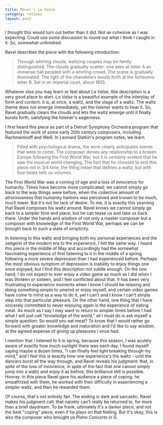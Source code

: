 ```yaml
---
title: Ravel's La Valse
category: reviews
layout: post
---
```


I thought this would turn out better than it did. Not as cohesive as I was expecting. Could use some discussion to round out what I think I caught in it. So, somewhat unfinished.

Ravel describes the piece with the following introduction:

>Through whirling clouds, waltzing couples may be faintly distinguished. The clouds gradually scatter: one sees at letter A an immense hall peopled with a whirling crowd. The scene is gradually illuminated. The light of the chandeliers bursts forth at the fortissimo letter B. Set in an imperial court, about 1855.

Whatever else you may learn or feel about *La Valse*, this description is a very good place to start. *La Valse* is a beautiful example of the interplay of form and content: it is, at once, a waltz, and the stage of a waltz. The waltz theme does not emerge immediately, yet the listener wants to hear it. So, Ravel gradually clears the clouds and lets the waltz emerge until it finally bursts forth, satisfying the listener's eagerness.

I first heard this piece as part of a Detroit Symphony Orchestra program that featured the work of some early 20th century composers, including Rachmaninoff and Weill.  In Leonard Slatkin's program notes, we learn

>Filled with psychological drama, the work clearly anticipates events  that were to come. The composer denies any relationship to a broken Europe following the First World War, but it is certainly evident that he saw the musical world changing. The fact that he chooses to end this piece not in 3/4 time, the lilting meter that defines a waltz, but with four beats tells us volumes.

The First World War was a coming of age and a loss of innocence for humanity. Times have become more complicated; we cannot simply *go back* to the way things were before, when the collective amount of atrociousness that humanity harbors was perceived and known to be much, much lower. But it's not for lack of desire. To me, it is exactly this yearning that Ravel composes his waltz around. Ravel knows we cannot simply go back to a simpler time and place, but he can tease us and take us back there. Under the hands and wisdom of not only a master composer but a composer with knowledge of the First World War, perhaps we can be brought back to such a state of simplicity.

In listening to this waltz and bringing both my personal experiences and the zeitgeist of the modern era to the experience, I felt the same way. I heard this piece in the middle of May and accordingly had the somewhat fascinating experience of first listening to it in the middle of a spring following a more severe depression than I had experienced before. Perhaps the most obvious symptom of depression is inability to enjoy things one once enjoyed, but I find this description not subtle enough. On the one hand, I do not expect to ever enjoy a video game as much as I did when I was thirteen or sixteen, and I feel conflicted about that. It has been very frustrating to experience moments when I know I should be relaxing and doing something simple to unwind or enjoy myself, and certain video games have come to mind as a way to do it, yet I can't and I know I can't simply step into that particular pleasure. On the other hand, one thing that I have sincerely committed to never enjoying again is the experience of eating meat. As much as I say I may want to return to simpler times before I had what I will just call "knowledge of the world," all I must do is ask myself a simple question: So would you eat meat? To know that I would rather go forward with greater knowledge and maturation and I'd like to say wisdom, at the agreed expense of giving up pleasures I once had.

I mention that I listened to it in spring, because this season, I was acutely aware of exactly how much sunlight there was each day. I found myself saying maybe a dozen times, "I can finally feel light breaking through my mind," and I feel this is exactly how one experience's the waltz - until the dancers burst all the way through, and Ravel reveals his judgment: that, in spite of the loss of innocence, in spite of the fact that one cannot simply jump into a waltz and enjoy it as before, this brilliance still is possible. Hooray. In this piece Ravel gave his audience a piece of coping; he empathized with them, he worked with their difficulty in experiencing a simpler waltz, and then he rewarded them. 

Of course, that's not entirely fair. The ending is dark and sarcastic. Ravel makes his judgment call; that naivety can't really be returned to, for more than a brief daydream. To be frank, ultimately it's a darker piece, and not the best "coping" piece, even if he plays on that feeling. But it's okay, this is also the composer who brought us *Piano Concerto in G.*